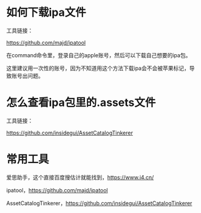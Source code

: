 # 如何下载ipa文件

工具链接：

https://github.com/majd/ipatool

在command命令里，登录自己的apple账号，然后可以下载自己想要的ipa包。

这里建议用一次性的账号，因为不知道用这个方法下载ipa会不会被苹果标记，导致账号出问题。

# 怎么查看ipa包里的.assets文件

工具链接：

https://github.com/insidegui/AssetCatalogTinkerer

# 常用工具

爱思助手，这个直接百度搜估计就能找到，https://www.i4.cn/

ipatool，https://github.com/majd/ipatool

AssetCatalogTinkerer，https://github.com/insidegui/AssetCatalogTinkerer